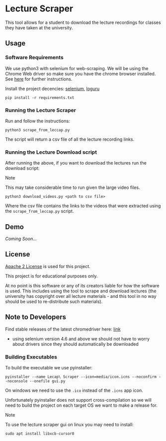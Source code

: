 # Lecture Scraper

This tool allows for a student to download the lecture recordings for classes they have taken at the university.

## Usage

### Software Requirements

We use python3 with selenium for web-scraping. We will be using the Chrome Web driver so make sure you have the chrome browser installed. See [here](https://selenium-python.readthedocs.io/installation.html#drivers) for further instructions.

Install the project decencies:
[selenium](https://selenium-python.readthedocs.io/installation.html), [loguru](https://github.com/Delgan/loguru)

```
pip install -r requirements.txt
```

### Running the Lecture Scraper

Run and follow the instructions:

```
python3 scrape_from_leccap.py
```

The script will return a csv file of all the lecture recording links.

### Running the Lecture Download script

After running the above, if you want to download the lectures run the download script:

> [!NOTE]  
> This may take considerable time to run given the large video files.

```
python3 download_videos.py <path to csv file>
```

Where the csv file contains the links to the videos that were extracted using the `scrape_from_leccap.py` script.

## Demo

<i>Coming Soon...</i>

## License

[Apache 2 License](https://choosealicense.com/licenses/apache-2.0/) is used for this project.

This project is for educational purposes only.

At no point is this software or any of its creators liable for how the software is used. This includes using the tool to scrape and download lectures (the university has copyright over all lecture materials - and this tool in no way should be used to re-distribute such materials).

## Note to Developers

Find stable releases of the latest chromedriver here: [link](https://googlechromelabs.github.io/chrome-for-testing/#stable)

- using selenium version 4.6 and above we should not have to worry about drivers since they should automatically be downloaded

### Building Executables

To build the executable we use pyinstaller:

```
pyinstaller --name Lecap\ Scraper --icon=media/icon.icns --noconfirm --noconsole --onefile gui.py
```

On windows we need to use the `.ico` instead of the `.icns` app icon.

Unfortunately pyinstaller does not support cross-compilation so we will need to build the project on each target OS we want to make a release for.

> [!NOTE]
> To use the lecture scraper gui on linux you may need to install:
> ```
> sudo apt install libxcb-cursor0
> ```